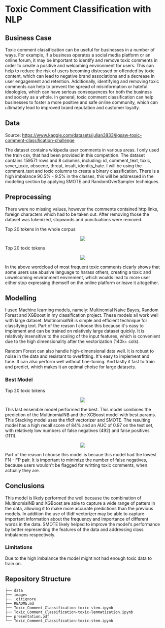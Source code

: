 # Toxic Comment Classification with NLP

## Business Case
Toxic comment classification can be useful for businesses in a number of ways. For example, if a business operates a social media platform or an online forum, it may be important to identify and remove toxic comments in order to create a positive and welcoming environment for users. This can help to reduce the risk of users becoming distressed or offended by toxic content, which can lead to negative brand associations and a decrease in user engagement and retention. Additionally, identifying and removing toxic comments can help to prevent the spread of misinformation or hateful ideologies, which can have serious consequences for both the business and society as a whole. In general, toxic comment classification can help businesses to foster a more positive and safe online community, which can ultimately lead to improved brand reputation and customer loyalty.

## Data

Source:
https://www.kaggle.com/datasets/julian3833/jigsaw-toxic-comment-classification-challenge

The dataset contains wikipedia user comments in various areas. I only used the train csv, that had been provided in this competition.
The dataset contains 159571 rows and 8 columns, including: id, comment_text, toxic, sever_toxic, obscene, threat, insult, identity_hate. I will be using the comment_text and toxic columns to create a binary classification.
There is a high imbalance 90.5% - 9.5% in the classes, this will be addressed in the modeling section by applying SMOTE and RandomOverSampler techniques.

## Preprocessing
There were no missing values, however the comments contained http links, foreign characters which had to be taken out.
After removing those the dataset was tokenized, stopwords and punctuations were removed.

Top 20 tokens in the whole corpus
<p align='center'>
  <img src="data/top20_tokens_all.png">
</p>

Top 20 toxic tokens
<p align='center'>
  <img src="data/top20_toxic.png">
</p>
In the above wordcloud of most frequent toxic comments clearly shows that some users use abusive language to harass others, creating a toxic and unwelcoming environment envirement, which woulds lead to more user either stop expressing themself on the online platform or leave it altogether.


## Modelling
I used Machine learning models, namely: Multinomial Naive Bayes, Random Forest and XGBoost in my classification project.
These models all work well with large dataset. MultinomialNB is simple and efficient technique for classifying text. Part of the reason I choose this because it's easy to implement and can be trained on relatively large dataset quickly. It is relatively insensitive to the scaling of the input features, which is convenient due to the high dimensionality after the vectorization (140k+ cols).

Random Forest can also handle high-dimensional data well. It is robust to noise in the data and resistant to overfitting. It's easy to implement and tune. It can also perform well without fine-tuning. And lastly it fast to train and predict, which makes it an optimal choise for large datasets.

### Best Model

Top 20 toxic tokens
<p align='center'>
  <img src="data/ensemble_auc.png">
</p>
This last ensemble model performed the best. This model combines the prediction of the MultinomialNB and the XGBoost model with best params. This Stacking model uses the tfidf vectorizer and SMOTE. The resulting model has a high recall score of 84% and an AUC of 0.97 on the test set, with relatively low numbers of false negatives (492) and false positives (1111).
<p align='center'>
  <img src="data/matrix.png">
</p>
Part of the reason I choose this model is becaue this model had the lowest FN - FP pair. It is important to minimize the number of false negatives, because users wouldn't be flagged for writting toxic comments, when actually they are.

## Conclusions
This model is likely performed the well because the combination of MultinomialNB and XGBoost are able to capture a wide range of patters in the data, allowing it to make more accurate predictions than the previous models. In addition the use of tfidf vectorizer may be able to capture important information about the frequency and importance of different words in the data. SMOTE likely helped to improve the model's performance by better representing the features of the data and addressing class imbalances respectively.

### Limitations
Due to the high imbalance the model might not had enough toxic data to train on. 

## Repository Structure
```
├── data
├── images
├── .gitignore
├── README.md
├── Toxic_Comment_Classification-toxic-stem.ipynb
├── Toxic_Comment_Classification-toxic-lemmatization.ipynb
├── presentation.pdf
└── Toxic_Comment_Classification-toxic-stem.ipynb
```
